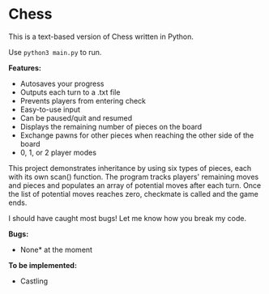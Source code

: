# Chess
This is a text-based version of Chess written in Python.

Use `python3 main.py` to run.

**Features:**
- Autosaves your progress
- Outputs each turn to a .txt file
- Prevents players from entering check
- Easy-to-use input
- Can be paused/quit and resumed
- Displays the remaining number of pieces on the board
- Exchange pawns for other pieces when reaching the other side of the board
- 0, 1, or 2 player modes

This project demonstrates inheritance by using six types of pieces, each with
its own scan() function. The program tracks players' remaining moves and pieces
and populates an array of potential moves after each turn. Once the list of
potential moves reaches zero, checkmate is called and the game ends.

I should have caught most bugs! Let me know how you break my code.

**Bugs:**
- None* at the moment

**To be implemented:**
- Castling
